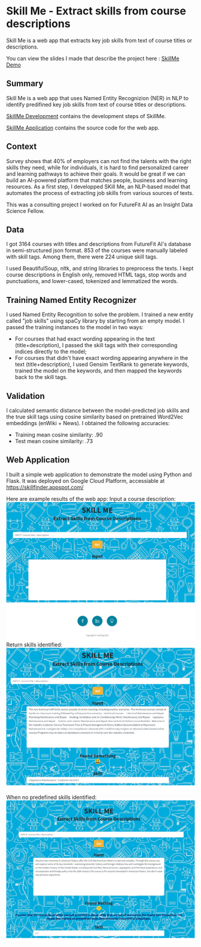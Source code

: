 # Skill Me - Extract skills from course descriptions
Skill Me is a web app that extracts key job skills from text of course titles or descriptions. 

You can view the slides I made that describe the project here : [SkillMe Demo](https://github.com/mollyteng/insight/blob/master/SkillMe_Demo.pdf)

## Summary
Skill Me is a web app that uses Named Entity Recognizion (NER) in NLP to identify predifined key job skills from text of course titles or descriptions.

[SkillMe Development](https://github.com/mollyteng/insight/tree/master/skill_me) contains the development steps of SkillMe.

[SkillMe Application](https://github.com/mollyteng/insight/tree/master/webapp) contains the source code for the web app.

## Context
Survey shows that 40% of employers can not find the talents with the right skills they need, while for individuals, it is hard to find personalized career and learning pathways to achieve their goals. It would be great if we can build an AI-powered platform that matches people, business and learning resources. As a first step, I developped SKill Me, an NLP-based model that automates the process of extracting job skills from various sources of texts.

This was a consulting project I worked on for FutureFit AI as an Insight Data Science Fellow.

## Data
I got 3164 courses with titles and descriptions from FutureFit AI's database in semi-structured json format. 853 of the courses were manually labeled with skill tags. Among them, there were 224 unique skill tags. 
 
I used BeautifulSoup, nltk, and string libraries to preprocess the texts. I kept course descriptions in English only, removed HTML tags, stop words and punctuations, and lower-cased, tokenized and lemmatized the words.

## Training Named Entity Recognizer
I used Named Entity Recognition to solve the problem. I trained a new entity called "job skills" using spaCy library by starting from an empty model. I passed the training instances to the model in two ways:

- For courses that had exact wording appearing in the text (title+description), I passed the skill tags with their corresponding indices directly to the model;
- For courses that didn't have exact wording appearing anywhere in the text (title+description), I used Gensim TextRank to generate keywords, trained the model on the keywords, and then mapped the keywords back to the skill tags.

## Validation
I calculated semantic distance between the model-predicted job skills and the true skill tags using cosine similarity based on pretrained Word2Vec embeddings (enWiki + News). I obtained the following accuracies:

- Training mean cosine similarity: .90
- Test mean cosine similarity: .73

## Web Application
I built a simple web application to demonstrate the model using Python and Flask. It was deployed on Google Cloud Platform, accessiable at https://skillfinder.appspot.com/

Here are example results of the web app:
Input a course description:
![Webapp Results1](webapp_results1.png)
Return skills identified:
![Webapp Results2](webapp_results2.png)
When no predefined skills identified:
![Webapp Results3](webapp_results3.png)
